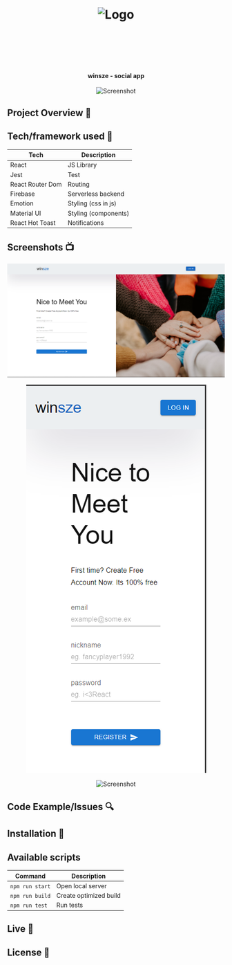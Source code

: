 <h1 align="center">

<br>

<p align="center">
<img src=""  alt="Logo">
</p>

<br>

<br>

</h1>

<h4 align="center">winsze - social app</h4>

<p align="center">
  <a >
    <img src=""
         alt="Screenshot">
  </a>
</p>

## Project Overview 🎉

## Tech/framework used 🔧

| Tech             | Description          |
| ---------------- | -------------------- |
| React            | JS Library           |
| Jest             | Test                 |
| React Router Dom | Routing              |
| Firebase         | Serverless backend   |
| Emotion          | Styling (css in js)  |
| Material UI      | Styling (components) |
| React Hot Toast  | Notifications        |

## Screenshots 📺

<p align="center">
    <img src="public/assets/screens/unauth-desktop.png" alt="unauth-desktop">
</p>

<p align="center">
    <img src="public/assets/screens/unauth-mobile.png" alt="unauth-mobile">
</p>

<p align="center">
    <img src="" alt="Screenshot">
</p>

## Code Example/Issues 🔍



## Installation 💾

## Available scripts

| Command         | Description            |
| --------------- | ---------------------- |
| `npm run start` | Open local server      |
| `npm run build` | Create optimized build |
| `npm run test`  | Run tests              |

## Live 📍

## License 🔱
